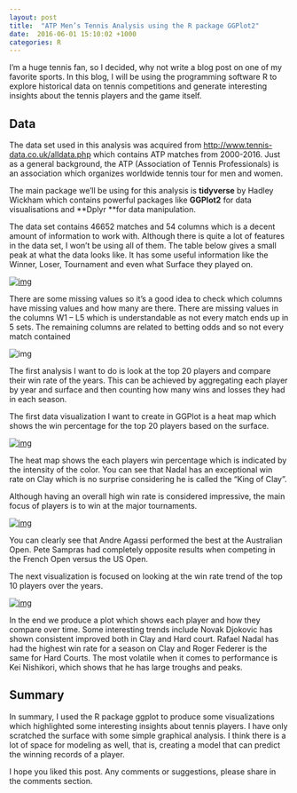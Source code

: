 ```yaml
---
layout: post
title:  "ATP Men’s Tennis Analysis using the R package GGPlot2"
date:  2016-06-01 15:10:02 +1000
categories: R
---
```


I’m a huge tennis fan, so I decided, why not write a blog post on one of my favorite sports. In this blog, I will be using the programming software R to explore historical data on tennis competitions and generate interesting insights about the tennis players and the game itself.

## Data

The data set used in this analysis was acquired from http://www.tennis-data.co.uk/alldata.php which contains ATP matches from 2000-2016. Just as a general background, the ATP (Association of Tennis Professionals) is an association which organizes worldwide tennis tour for men and women.

The main package we’ll be using for this analysis is **tidyverse** by Hadley Wickham which contains powerful packages like **GGPlot2** for data visualisations and **Dplyr **for data manipulation.

The data set contains 46652 matches and 54 columns which is a decent amount of information to work with. Although there is quite a lot of features in the data set, I won’t be using all of them. The table below gives a small peak at what the data looks like. It has some useful information like the Winner, Loser, Tournament and even what Surface they played on.

[![img](http://15-3692.ca.uts.edu.au/wp-content/uploads/sites/111/2017/04/Table1-1.png)](http://15-3692.ca.uts.edu.au/wp-content/uploads/sites/111/2017/04/Table1-1.png)

There are some missing values so it’s a good idea to check which columns have missing values and how many are there. There are missing values in the columns W1 – L5 which is understandable as not every match ends up in 5 sets. The remaining columns are related to betting odds and so not every match contained

![img](http://15-3692.ca.uts.edu.au/wp-content/uploads/sites/111/2017/04/Table_missing_values.png)

The first analysis I want to do is look at the top 20 players and compare their win rate of the years. This can be achieved by aggregating each player by year and surface and then counting how many wins and losses they had in each season.

The first data visualization I want to create in GGPlot is a heat map which shows the win percentage for the top 20 players based on the surface.

[![img](http://15-3692.ca.uts.edu.au/wp-content/uploads/sites/111/2017/04/graph2_heatmap_surface.png)](http://15-3692.ca.uts.edu.au/wp-content/uploads/sites/111/2017/04/graph2_heatmap_surface.png)

The heat map shows the each players win percentage which is indicated by the intensity of the color. You can see that Nadal has an exceptional win rate on Clay which is no surprise considering he is called the “King of Clay”.

Although having an overall high win rate is considered impressive, the main focus of players is to win at the major tournaments.

[![img](http://15-3692.ca.uts.edu.au/wp-content/uploads/sites/111/2017/04/Graph3_heatmap_tournament.png)](http://15-3692.ca.uts.edu.au/wp-content/uploads/sites/111/2017/04/Graph3_heatmap_tournament.png)

You can clearly see that Andre Agassi performed the best at the Australian Open. Pete Sampras had completely opposite results when competing in the French Open versus the US Open.

The next visualization is focused on looking at the win rate trend of the top 10 players over the years.

[![img](http://15-3692.ca.uts.edu.au/wp-content/uploads/sites/111/2017/04/graph1.png)](http://15-3692.ca.uts.edu.au/wp-content/uploads/sites/111/2017/04/graph1.png)

In the end we produce a plot which shows each player and how they compare over time. Some interesting trends include Novak Djokovic has shown consistent improved both in Clay and Hard court. Rafael Nadal has had the highest win rate for a season on Clay and Roger Federer is the same for Hard Courts. The most volatile when it comes to performance is Kei Nishikori, which shows that he has large troughs and peaks.

## Summary

In summary, I used the R package ggplot to produce some visualizations which highlighted some interesting insights about tennis players. I have only scratched the surface with some simple graphical analysis. I think there is a lot of space for modeling as well, that is, creating a model that can predict the winning records of a player.

I hope you liked this post. Any comments or suggestions, please share in the comments section.



